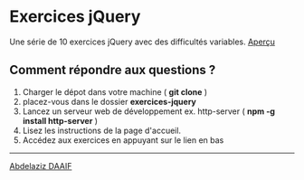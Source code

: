 # Exercices jQuery
Une série de 10 exercices jQuery avec des difficultés variables. [Aperçu](http://exercices.daaif.net)
## Comment répondre aux questions ?
1. Charger le dépot dans votre machine ( **git clone** )
2. placez-vous dans le dossier **exercices-jquery**
3. Lancez un serveur web de développement ex. http-server ( **npm -g install http-server** )
4. Lisez les instructions de la page d'accueil.
5. Accédez aux exercices en appuyant sur le lien en bas

---
[Abdelaziz DAAIF](http://www.daaif.net)
